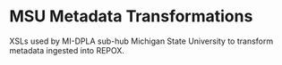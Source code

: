 # MSU Metadata Transformations

XSLs used by MI-DPLA sub-hub Michigan State University to transform metadata ingested into REPOX.
